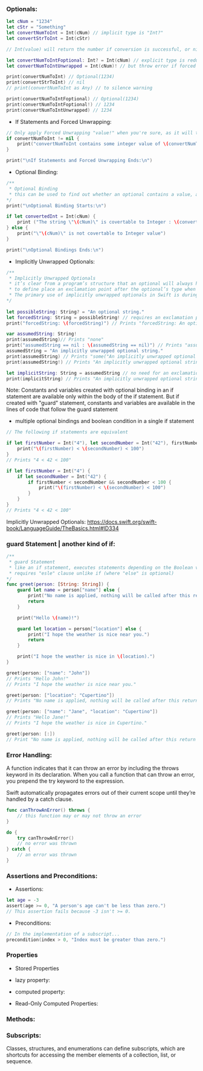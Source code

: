 ### Optionals:
```swift
let cNum = "1234"
let cStr = "Something"
let convertNumToInt = Int(cNum) // implicit type is "Int?"
let convertStrToInt = Int(cStr)

// Int(value) will return the number if conversion is successful, or nil if faild. Hence the type "Int?"

let convertNumToIntFoptional: Int? = Int(cNum) // explicit type is redundaunt here, because Int(v) will implicitly cast to "Int?"
let convertNumToIntUnwrapped = Int(cNum)! // but throw error if forced unwrapped is applied to "nil" or conversion is not successful 

print(convertNumToInt) // Optional(1234)
print(convertStrToInt) // nil
// print(convertNumToInt as Any) // to silence warning

print(convertNumToIntFoptional) // Optional(1234)
print(convertNumToIntFoptional!) // 1234
print(convertNumToIntUnwrapped) // 1234
```

* If Statements and Forced Unwrapping:
```swift
// Only apply Forced Unwrapping "value!" when you're sure, as it will throw error on "nil"
if convertNumToInt != nil {
    print("convertNumToInt contains some integer value of \(convertNumToInt!).")
}

print("\nIf Statements and Forced Unwrapping Ends:\n")
```

* Optional Binding:
```swift
/**
 * Optional Binding
 * this can be used to find out whether an optional contains a value, and if so, to make that value available as a temporary constant or variable.
*/
print("\nOptional Binding Starts:\n")

if let convertedInt = Int(cNum) {
    print ("The string \"\(cNum)\" is covertable to Integer : \(convertedInt) ")
} else {
    print("\"\(cNum)\" is not covertable to Integer value")
}

print("\nOptional Bindings Ends:\n")
```

* Implicitly Unwrapped Optionals:
```swift
/**
 * Implicitly Unwrapped Optionals
 * it’s clear from a program’s structure that an optional will always have a value
 * to define place an exclamation point after the optional’s type when declared
 * The primary use of implicitly unwrapped optionals in Swift is during class initialization
*/
    
let possibleString: String? = "An optional string."
let forcedString: String = possibleString! // requires an exclamation point
print("forcedString: \(forcedString)") // Prints "forcedString: An optional string."

var assumedString: String!
print(assumedString)// Prints "none"
print("assumedString == nil : \(assumedString == nil)") // Prints "assumedString == nil : true"
assumedString = "An implicitly unwrapped optional string."
print(assumedString) // Prints "some("An implicitly unwrapped optional string.")"
print(assumedString!) // Prints "An implicitly unwrapped optional string."

let implicitString: String = assumedString // no need for an exclamation point
print(implicitString) // Prints "An implicitly unwrapped optional string."
```

Note: Constants and variables created with optional binding in an if statement are available only within the body of the if statement. But if created with "guard" statement, constants and variables are available in the lines of code that follow the guard statement

* multiple optional bindings and boolean condition in a single if statement
```swift
// The following if statements are equivalent

if let firstNumber = Int("4"), let secondNumber = Int("42"), firstNumber < secondNumber && secondNumber < 100 {
    print("\(firstNumber) < \(secondNumber) < 100")
}
// Prints "4 < 42 < 100"

if let firstNumber = Int("4") {
    if let secondNumber = Int("42") {
        if firstNumber < secondNumber && secondNumber < 100 {
            print("\(firstNumber) < \(secondNumber) < 100")
        }
    }
}
// Prints "4 < 42 < 100"
```
Implicitly Unwrapped Optionals:
https://docs.swift.org/swift-book/LanguageGuide/TheBasics.html#ID334


### guard Statement | another kind of if:
```swift
/**
 * guard Statement
 * like an if statement, executes statements depending on the Boolean value of an expression.
 * requires "esle" clause unlike if (where "else" is optional)
*/
func greet(person: [String: String]) {
    guard let name = person["name"] else {
        print("No name is applied, nothing will be called after this return underneth")
        return
    }

    print("Hello \(name)!")

    guard let location = person["location"] else {
        print("I hope the weather is nice near you.")
        return
    }

    print("I hope the weather is nice in \(location).")
}

greet(person: ["name": "John"])
// Prints "Hello John!"
// Prints "I hope the weather is nice near you."

greet(person: ["location": "Cupertino"])
// Prints "No name is applied, nothing will be called after this return underneth"

greet(person: ["name": "Jane", "location": "Cupertino"])
// Prints "Hello Jane!"
// Prints "I hope the weather is nice in Cupertino."

greet(person: [:])
// Print "No name is applied, nothing will be called after this return underneth"
```

### Error Handling:
A function indicates that it can throw an error by including the throws keyword in its declaration. When you call a function that can throw an error, you prepend the try keyword to the expression.

Swift automatically propagates errors out of their current scope until they’re handled by a catch clause.

```swift
func canThrowAnError() throws {
    // this function may or may not throw an error
}

do {
    try canThrowAnError()
    // no error was thrown
} catch {
    // an error was thrown
}
```

### Assertions and Preconditions:
* Assertions:
```swift
let age = -3
assert(age >= 0, "A person's age can't be less than zero.")
// This assertion fails because -3 isn't >= 0.
```

* Preconditions:
```swift
// In the implementation of a subscript...
precondition(index > 0, "Index must be greater than zero.")
```

### Properties

* Stored Properties

* lazy property:

* computed property:

* Read-Only Computed Properties:
### Methods:

### Subscripts:
Classes, structures, and enumerations can define subscripts, which are shortcuts for accessing the member elements of a collection, list, or sequence. 